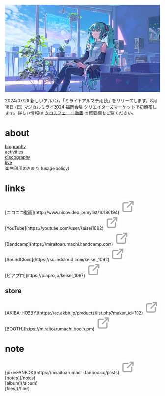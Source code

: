 <p class="cover-image">
  <img src="images/top.png" alt="top" />
</p>

2024/07/20 新しいアルバム「ミライトアルマチ雨読」をリリースします。8月18日 (日) マジカルミライ2024 福岡会場 クリエイターズマーケットで初頒布します。詳しい情報は [クロスフェード動画](https://www.youtube.com/watch?v=33Y_nOGxM3I) の概要欄をご覧ください。

# about

<span class="top-link">[biography](/biography)</span><br />
<span class="top-link">[activities](/activities)</span><br />
<span class="top-link">[discography](/discography)</span><br />
<span class="top-link">[live](/live)</span><br />
<span class="top-link">[楽曲利用のきまり (usage policy)](/usage_policy)</span>

# links

<span class="top-link">
  [ニコニコ動画](http://www.nicovideo.jp/mylist/10180194)
  <img class="external-link" src="images/external_link.svg" />
</span><br />
<span class="top-link">
  [YouTube](https://youtube.com/user/keisei1092)
  <img class="external-link" src="images/external_link.svg" />
</span><br />
<span class="top-link">
  [Bandcamp](https://miraitoarumachi.bandcamp.com)
  <img class="external-link" src="images/external_link.svg" />
</span><br />
<span class="top-link">
  [SoundCloud](https://soundcloud.com/keisei_1092)
  <img class="external-link" src="images/external_link.svg" />
</span><br />
<span class="top-link">
  [ピアプロ](https://piapro.jp/keisei_1092)
  <img class="external-link" src="images/external_link.svg" />
</span>

## store

<span class="top-link">
  [AKIBA-HOBBY](https://ec.akbh.jp/products/list.php?maker_id=102)
  <img class="external-link" src="images/external_link.svg" />
</span><br />
<span class="top-link">
  [BOOTH](https://miraitoarumachi.booth.pm)
  <img class="external-link" src="images/external_link.svg" />
</span>


# note

<span class="top-link">
  [pixivFANBOX](https://miraitoarumachi.fanbox.cc/posts)
  <img class="external-link" src="images/external_link.svg" />
</span><br />
<span class="top-link">[notes](/notes)</span><br />
<span class="top-link">[album](/album)</span><br />
<span class="top-link">[files](/files)</span><br />
